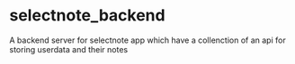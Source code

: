 # selectnote_backend
A backend server for selectnote app 
which have a collenction of an api for storing userdata and their notes
